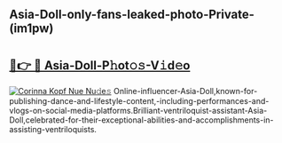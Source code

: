 ## Asia-Doll-only-fans​-leaked-photo​-Private-(im1pw)


# <h2><a href="https://mediaupload.pro?title=Asia-Doll&ref=git">🔗👉 🔴 Asia-Doll-P𝚑ot𝚘𝚜-V𝚒d𝚎o</a></h2>

[![Corinna Kopf Nue Nu𝚍e𝚜](https://i.imgur.com/0qMVB7G.gif)](https://mediaupload.pro?title=Asia-Doll&ref=git)
Online-influencer-Asia-Doll,known-for-publishing-dance-and-lifestyle-content,-including-performances-and-vlogs-on-social-media-platforms.Brilliant-ventriloquist-assistant-Asia-Doll,celebrated-for-their-exceptional-abilities-and-accomplishments-in-assisting-ventriloquists.  